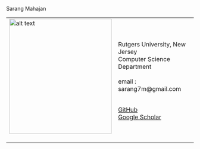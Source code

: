 

<table class="imgtable"><tr><td>
<img src="https://i.imgur.com/2guZweZ.jpg" alt="alt text" width="275px" height="310px" />&nbsp;</td><p>Sarang Mahajan
<td align="left"> 
<br />
Rutgers University, New Jersey 
<br />
Computer Science Department
<br />
<br />
email : sarang7m@gmail.com
<br />
<br />
  
<a href="https://github.com/barlowtwin">GitHub</a> 
  <br />
  <a href="https://scholar.google.com/citations?user=vvJ-sZQAAAAJ&hl=en">Google Scholar </a>
</td></tr></table>
